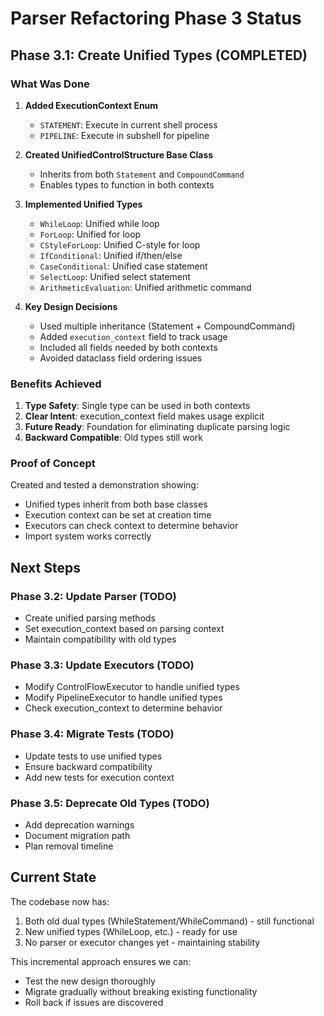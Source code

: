 # Parser Refactoring Phase 3 Status

## Phase 3.1: Create Unified Types (COMPLETED)

### What Was Done

1. **Added ExecutionContext Enum**
   - `STATEMENT`: Execute in current shell process
   - `PIPELINE`: Execute in subshell for pipeline

2. **Created UnifiedControlStructure Base Class**
   - Inherits from both `Statement` and `CompoundCommand`
   - Enables types to function in both contexts

3. **Implemented Unified Types**
   - `WhileLoop`: Unified while loop
   - `ForLoop`: Unified for loop  
   - `CStyleForLoop`: Unified C-style for loop
   - `IfConditional`: Unified if/then/else
   - `CaseConditional`: Unified case statement
   - `SelectLoop`: Unified select statement
   - `ArithmeticEvaluation`: Unified arithmetic command

4. **Key Design Decisions**
   - Used multiple inheritance (Statement + CompoundCommand)
   - Added `execution_context` field to track usage
   - Included all fields needed by both contexts
   - Avoided dataclass field ordering issues

### Benefits Achieved

1. **Type Safety**: Single type can be used in both contexts
2. **Clear Intent**: execution_context field makes usage explicit
3. **Future Ready**: Foundation for eliminating duplicate parsing logic
4. **Backward Compatible**: Old types still work

### Proof of Concept

Created and tested a demonstration showing:
- Unified types inherit from both base classes
- Execution context can be set at creation time
- Executors can check context to determine behavior
- Import system works correctly

## Next Steps

### Phase 3.2: Update Parser (TODO)
- Create unified parsing methods
- Set execution_context based on parsing context
- Maintain compatibility with old types

### Phase 3.3: Update Executors (TODO)
- Modify ControlFlowExecutor to handle unified types
- Modify PipelineExecutor to handle unified types
- Check execution_context to determine behavior

### Phase 3.4: Migrate Tests (TODO)
- Update tests to use unified types
- Ensure backward compatibility
- Add new tests for execution context

### Phase 3.5: Deprecate Old Types (TODO)
- Add deprecation warnings
- Document migration path
- Plan removal timeline

## Current State

The codebase now has:
1. Both old dual types (WhileStatement/WhileCommand) - still functional
2. New unified types (WhileLoop, etc.) - ready for use
3. No parser or executor changes yet - maintaining stability

This incremental approach ensures we can:
- Test the new design thoroughly
- Migrate gradually without breaking existing functionality
- Roll back if issues are discovered